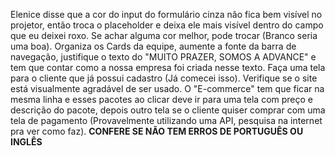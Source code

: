 Elenice disse que a cor do input do formulário cinza não fica bem visível no projetor, então troca o placeholder e deixa ele mais visível dentro do campo que eu deixei roxo. Se achar alguma cor melhor, pode trocar (Branco seria uma boa).
Organiza os Cards da equipe, aumente a fonte da barra de navegação, justifique o texto do "MUITO PRAZER, SOMOS A ADVANCE" e tem que contar como a nossa empresa foi criada nesse texto.
Faça uma tela para o cliente que já possui cadastro (Já comecei isso).
Verifique se o site está visualmente agradável de ser usado.
O "E-commerce" tem que ficar na mesma linha e esses pacotes ao clicar deve ir para uma tela com preço e descrição do pacote, depois outro tela se o cliente quiser comprar com uma tela de pagamento (Provavelmente utilizando uma API, pesquisa na internet pra ver como faz).
**CONFERE SE NÃO TEM ERROS DE PORTUGUÊS OU INGLÊS**
